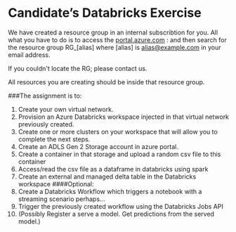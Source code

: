 # Candidate’s Databricks Exercise 

We have created a resource group in an internal subscribtion for you. All what you have to do is to access the [portal.azure.com](https://portal.azure.com) : and then search for the resource group RG_[alias] where [alias] is alias@example.com in your email address.

If you couldn't locate the RG; please contact us.

All resources you are creating should be inside that resource group.

###The assignment is to:
1. Create your own virtual network.
1. Provision an Azure Databricks workspace injected in that virtual network previously created.
1. Create one or more clusters on your workspace that will allow you to complete the next steps.
1. Create an ADLS Gen 2 Storage account in azure portal.
1. Create a container in that storage and upload a random csv file to this container
1. Access/read the csv file as a dataframe in databricks using spark 
1. Create an external and managed delta table in the Databricks workspace 
####Optional:
1. Create a Databricks Workflow which triggers a notebook with a streaming scenario perhaps… 
1. Trigger the previously created workflow using the Databricks Jobs API 
1. (Possibly Register a serve a model. Get predictions from the served model.) 
